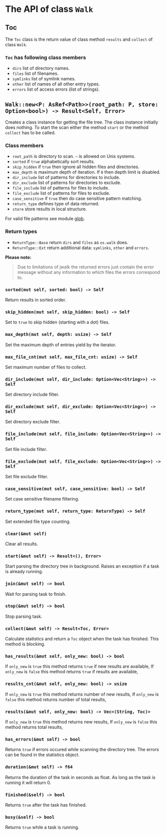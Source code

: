 # The API of class `Walk`

## Toc

The `Toc` class is the return value of class method `results` and `collect` of class `Walk`.

### `Toc` has following class members

- `dirs` list of directory names.
- `files` list of filenames.
- `symlinks` list of symlink names.
- `other` list of names of all other entry types.
- `errors` list of access errors (list of strings).

## `Walk::new<P: AsRef<Path>>(root_path: P, store: Option<bool>) -> Result<Self, Error>`

Creates a class instance for getting the file tree. The class instance initially does nothing. To start the scan either the method `start` or the method `collect` has to be called.

### Class members

- `root_path` is directory to scan. `~` is allowed on Unix systems.
- `sorted` if `true` alphabetically sort results.
- `skip_hidden` if `true` then ignore all hidden files and directories.
- `max_depth` is maximum depth of iteration. If `0` then depth limit is disabled.
- `dir_include` list of patterns for directories to include.
- `dir_exclude` list of patterns for directories to exclude.
- `file_include` list of patterns for files to include.
- `file_exclude` list of patterns for files to exclude.
- `case_sensitive` if `true` then do case sensitive pattern matching.
- `return_type` defines type of data returned.
- `store` store results in local structure.

For valid file patterns see module [glob](https://docs.rs/glob/0.3.0/glob/struct.Pattern.html).

### Return types

- `ReturnType::Base` return `dirs` and `files` as `os.walk` does.
- `ReturnType::Ext` return additional data: `symlinks`, `other` and `errors`.

**Please note:**
> Due to limitations of jwalk the returned errors just contain the error message without any information to which files the errors correspond to.

### `sorted(mut self, sorted: bool) -> Self`

Return results in sorted order.

### `skip_hidden(mut self, skip_hidden: bool) -> Self`

Set to `true` to skip hidden (starting with a dot) files.

### `max_depth(mut self, depth: usize) -> Self`

Set the maximum depth of entries yield by the iterator.

### `max_file_cnt(mut self, max_file_cnt: usize) -> Self`

Set maximum number of files to collect.

### `dir_include(mut self, dir_include: Option<Vec<String>>) -> Self`

Set directory include filter.

### `dir_exclude(mut self, dir_exclude: Option<Vec<String>>) -> Self`

Set directory exclude filter.

### `file_include(mut self, file_include: Option<Vec<String>>) -> Self`

Set file include filter.

### `file_exclude(mut self, file_exclude: Option<Vec<String>>) -> Self`

Set file exclude filter.

### `case_sensitive(mut self, case_sensitive: bool) -> Self`

Set case sensitive filename filtering.

### `return_type(mut self, return_type: ReturnType) -> Self`

Set extended file type counting.

### `clear(&mut self)`

Clear all results.

### `start(&mut self) -> Result<(), Error>`

Start parsing the directory tree in background. Raises an exception if a task is already running.

### `join(&mut self) -> bool`

Wait for parsing task to finish.

### `stop(&mut self) -> bool`

Stop parsing task.

### `collect(&mut self) -> Result<Toc, Error>`

Calculate statistics and return a `Toc` object when the task has finished. This method is blocking.

### `has_results(&mut self, only_new: bool) -> bool`

If `only_new` is `true` this method returns `true` if new results are available,
If `only_new` is `false` this method returns `true` if results are available,

### `results_cnt(&mut self, only_new: bool) -> usize`

If `only_new` is `true` this method returns number of new results,
If `only_new` is `false` this method returns number of total results,

### `results(&mut self, only_new: bool) -> Vec<(String, Toc)>`

If `only_new` is `true` this method returns new results,
If `only_new` is `false` this method returns total results,

### `has_errors(&mut self) -> bool`

Returns `true` if errors occured while scanning the directory tree. The errors can be found in the statistics object.

### `duration(&mut self) -> f64`

Returns the duration of the task in seconds as float. As long as the task is running it will return 0.

### `finished(&self) -> bool`

Returns `true` after the task has finished.

### `busy(&self) -> bool`

Returns `true` while a task is running.
